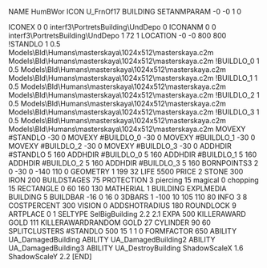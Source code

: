 NAME HumBWor
ICON U_FrnOf17
BUILDING
SETANMPARAM -0 -0 1 0

ICONEX 0 0 interf3\PortretsBuilding\UndDepo 0
ICONANM 0 0 interf3\PortretsBuilding\UndDepo 1 72 1
LOCATION -0 -0 800 800
!STANDLO      1 0.5 Models\Bld\Humans\masterskaya\1024x512\masterskaya.c2m Models\Bld\Humans\masterskaya\1024x512\masterskaya.c2m
!BUILDLO_0    1 0.5 Models\Bld\Humans\masterskaya\1024x512\masterskaya.c2m Models\Bld\Humans\masterskaya\1024x512\masterskaya.c2m
!BUILDLO_1    1 0.5 Models\Bld\Humans\masterskaya\1024x512\masterskaya.c2m Models\Bld\Humans\masterskaya\1024x512\masterskaya.c2m
!BUILDLO_2    1 0.5 Models\Bld\Humans\masterskaya\1024x512\masterskaya.c2m Models\Bld\Humans\masterskaya\1024x512\masterskaya.c2m
!BUILDLO_3    1 0.5 Models\Bld\Humans\masterskaya\1024x512\masterskaya.c2m Models\Bld\Humans\masterskaya\1024x512\masterskaya.c2m
MOVEXY #STANDLO   -30 0
MOVEXY #BUILDLO_0 -30 0
MOVEXY #BUILDLO_1 -30 0
MOVEXY #BUILDLO_2 -30 0
MOVEXY #BUILDLO_3 -30 0
ADDHDIR #STANDLO 5 160
ADDHDIR #BUILDLO_0 5 160
ADDHDIR #BUILDLO_1 5 160
ADDHDIR #BUILDLO_2 5 160
ADDHDIR #BUILDLO_3 5 160
BORNPOINTS3 2 0 -30 0 -140 110 0
GEOMETRY 1 199 32
LIFE     5500
PRICE 2 STONE 300 IRON 200
BUILDSTAGES 75
PROTECTION 3 piercing 15 magical 0 chopping 15
RECTANGLE    0 60 160 130
MATHERIAL 1 BUILDING
EXPLMEDIA BUILDING 5
BUILDBAR    -16 0 16 0
3DBARS 1 -100 10 105 110 80
INFO 3 8
COSTPERCENT 300
VISION 0
ADDSHOTRADIUS 180
ROUNDLOCK 9
ARTPLACE 0 1
SELTYPE SelBigBuilding 2.2 2.1
EXPA 500
KILLERAWARD             GOLD 111
KILLERAWARDRANDOM       GOLD 27
CYLINDER 90 60
SPLITCLUSTERS #STANDLO 500 15 1 1 0
FORMFACTOR 650
ABILITY UA_DamagedBuilding
ABILITY UA_DamagedBuilding2
ABILITY UA_DamagedBuilding3
ABILITY UA_DestroyBuilding
ShadowScaleX 1.6
ShadowScaleY 2.2
[END]

